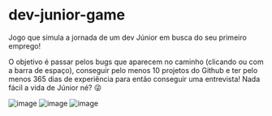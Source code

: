 # dev-junior-game
Jogo que simula a jornada de um dev Júnior em busca do seu primeiro emprego!

O objetivo é passar pelos bugs que aparecem no caminho (clicando ou com a barra de espaço), conseguir pelo menos 10 projetos do Github e ter pelo menos 365 dias de experiência para então conseguir uma entrevista! Nada fácil a vida de Júnior né? :stuck_out_tongue_winking_eye:

![image](https://user-images.githubusercontent.com/77711349/166574302-ddef9094-78dc-453b-9690-0a3f57db812b.png)
![image](https://user-images.githubusercontent.com/77711349/166574331-96956f2f-c99f-4aff-990c-a4b084030006.png)
![image](https://user-images.githubusercontent.com/77711349/166574431-d2985d5e-a3c5-48df-9900-c53e5c9502f7.png)
